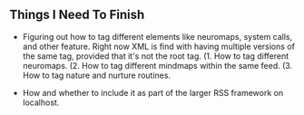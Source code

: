 ## Things I Need To Finish
* Figuring out how to tag different elements like neuromaps, system calls, and other feature. Right now XML is find with having multiple versions of the same tag, provided that it's not the root tag.
  (1. How to tag different neuromaps.
  (2. How to tag different mindmaps within the same feed.
  (3. How to tag nature and nurture routines.
  
* How and whether to include it as part of the larger RSS framework on localhost.
